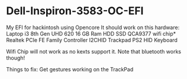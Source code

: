 # Dell-Inspiron-3583-OC-EFI
My EFI for hackintosh using Opencore
It should work on this hardware:
Laptop
i3 8th Gen
UHD 620
16 GB Ram
HDD
SSD
QCA9377 wifi chip*
Realtek PCIe FE Family Controller
I2CHID Trackpad
PS2 HID Keyboard

Wifi Chip will not work as no kexts support it.  Note that bluetooth works though!




Things to fix:
Get gestures working on the TrackPad

